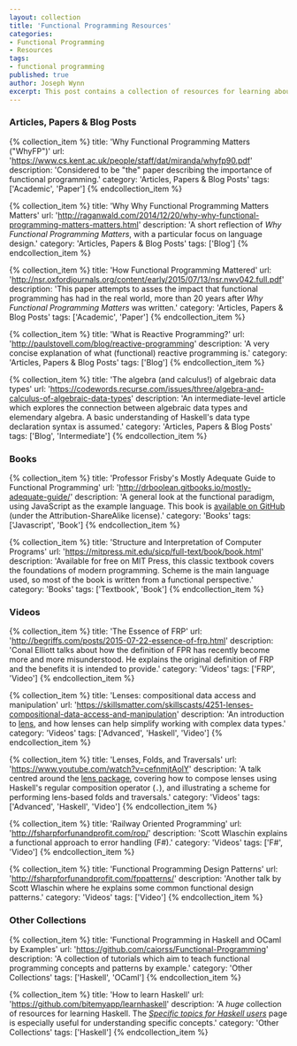 ```yaml
---
layout: collection
title: 'Functional Programming Resources'
categories:
- Functional Programming
- Resources
tags:
- functional programming
published: true
author: Joseph Wynn
excerpt: This post contains a collection of resources for learning about functional programming. These resources cover a range of levels from beginner-friendly introductions right through to more advanced concepts.
---
```


### Articles, Papers & Blog Posts

{% collection_item %}
    title: 'Why Functional Programming Matters ("WhyFP")'
    url: 'https://www.cs.kent.ac.uk/people/staff/dat/miranda/whyfp90.pdf'
    description: 'Considered to be "the" paper describing the importance of functional programming.'
    category: 'Articles, Papers & Blog Posts'
    tags: ['Academic', 'Paper']
{% endcollection_item %}

{% collection_item %}
    title: 'Why Why Functional Programming Matters Matters'
    url: 'http://raganwald.com/2014/12/20/why-why-functional-programming-matters-matters.html'
    description: 'A short reflection of _Why Functional Programming Matters_, with a particular focus on language design.'
    category: 'Articles, Papers & Blog Posts'
    tags: ['Blog']
{% endcollection_item %}

{% collection_item %}
    title: 'How Functional Programming Mattered'
    url: 'http://nsr.oxfordjournals.org/content/early/2015/07/13/nsr.nwv042.full.pdf'
    description: 'This paper attempts to asses the impact that functional programming has had in the real world, more than 20 years after _Why Functional Programming Matters_ was written.'
    category: 'Articles, Papers & Blog Posts'
    tags: ['Academic', 'Paper']
{% endcollection_item %}

{% collection_item %}
    title: 'What is Reactive Programming?'
    url: 'http://paulstovell.com/blog/reactive-programming'
    description: 'A very concise explanation of what (functional) reactive programming is.'
    category: 'Articles, Papers & Blog Posts'
    tags: ['Blog']
{% endcollection_item %}

{% collection_item %}
    title: 'The algebra (and calculus!) of algebraic data types'
    url: 'https://codewords.recurse.com/issues/three/algebra-and-calculus-of-algebraic-data-types'
    description: 'An intermediate-level article which explores the connection between algebraic data types and elemendary algebra. A basic understanding of Haskell&#39;s data type declaration syntax is assumed.'
    category: 'Articles, Papers & Blog Posts'
    tags: ['Blog', 'Intermediate']
{% endcollection_item %}


### Books

{% collection_item %}
    title: 'Professor Frisby&#39;s Mostly Adequate Guide to Functional Programming'
    url: 'http://drboolean.gitbooks.io/mostly-adequate-guide/'
    description: 'A general look at the functional paradigm, using JavaScript as the example language. This book is [available on GitHub](https://github.com/DrBoolean/mostly-adequate-guide) (under the Attribution-ShareAlike license).'
    category: 'Books'
    tags: ['Javascript', 'Book']
{% endcollection_item %}

{% collection_item %}
    title: 'Structure and Interpretation of Computer Programs'
    url: 'https://mitpress.mit.edu/sicp/full-text/book/book.html'
    description: 'Available for free on MIT Press, this classic textbook covers the foundations of modern programming. Scheme is the main language used, so most of the book is written from a functional perspective.'
    category: 'Books'
    tags: ['Textbook', 'Book']
{% endcollection_item %}


### Videos

{% collection_item %}
    title: 'The Essence of FRP'
    url: 'http://begriffs.com/posts/2015-07-22-essence-of-frp.html'
    description: 'Conal Elliott talks about how the definition of FPR has recently become more and more misunderstood. He explains the original definition of FRP and the benefits it is intended to provide.'
    category: 'Videos'
    tags: ['FRP', 'Video']
{% endcollection_item %}

{% collection_item %}
    title: 'Lenses: compositional data access and manipulation'
    url: 'https://skillsmatter.com/skillscasts/4251-lenses-compositional-data-access-and-manipulation'
    description: 'An introduction to [lens](http://hackage.haskell.org/package/lens), and how lenses can help simplify working with complex data types.'
    category: 'Videos'
    tags: ['Advanced', 'Haskell', 'Video']
{% endcollection_item %}

{% collection_item %}
    title: 'Lenses, Folds, and Traversals'
    url: 'https://www.youtube.com/watch?v=cefnmjtAolY'
    description: 'A talk centred around the [lens package](http://hackage.haskell.org/package/lens), covering how to compose lenses using Haskell&#39;s regular composition operator (`.`), and illustrating a scheme for performing lens-based folds and traversals.'
    category: 'Videos'
    tags: ['Advanced', 'Haskell', 'Video']
{% endcollection_item %}

{% collection_item %}
    title: 'Railway Oriented Programming'
    url: 'http://fsharpforfunandprofit.com/rop/'
    description: 'Scott Wlaschin explains a functional approach to error handling (F#).'
    category: 'Videos'
    tags: ['F#', 'Video']
{% endcollection_item %}

{% collection_item %}
    title: 'Functional Programming Design Patterns'
    url: 'http://fsharpforfunandprofit.com/fppatterns/'
    description: 'Another talk by Scott Wlaschin where he explains some common functional design patterns.'
    category: 'Videos'
    tags: ['Video']
{% endcollection_item %}


### Other Collections

{% collection_item %}
    title: 'Functional Programming in Haskell and OCaml by Examples'
    url: 'https://github.com/caiorss/Functional-Programming'
    description: 'A collection of tutorials which aim to teach functional programming concepts and patterns by example.'
    category: 'Other Collections'
    tags: ['Haskell', 'OCaml']
{% endcollection_item %}

{% collection_item %}
    title: 'How to learn Haskell'
    url: 'https://github.com/bitemyapp/learnhaskell'
    description: 'A _huge_ collection of resources for learning Haskell. The [_Specific topics for Haskell users_](https://github.com/bitemyapp/learnhaskell/blob/master/specific_topics.md) page is especially useful for understanding specific concepts.'
    category: 'Other Collections'
    tags: ['Haskell']
{% endcollection_item %}
